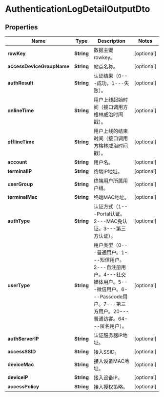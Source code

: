 
# AuthenticationLogDetailOutputDto

## Properties
Name | Type | Description | Notes
------------ | ------------- | ------------- | -------------
**rowKey** | **String** | 数据主键rowkey。 |  [optional]
**accessDeviceGroupName** | **String** | 站点名称。 |  [optional]
**authResult** | **String** | 认证结果（0---成功，1---失败）。 |  [optional]
**onlineTime** | **String** | 用户上线起始时间（接口调用方格林威治时间戳）。 |  [optional]
**offlineTime** | **String** | 用户上线的结束时间（接口调用方格林威治时间戳）。 |  [optional]
**account** | **String** | 用户名。 |  [optional]
**terminalIP** | **String** | 终端IP地址。 |  [optional]
**userGroup** | **String** | 终端用户所属用户组。 |  [optional]
**terminalMac** | **String** | 终端MAC地址。 |  [optional]
**authType** | **String** | 认证方式（1---Portal认证。2---MAC免认证。3---第三方认证）。 |  [optional]
**userType** | **String** | 用户类型（0---普通用户。1---短信用户。2---自注册用户。4---社交媒体用户。5---微信用户。6---Passcode用户。7---第三方用户。20---普通访客。64---匿名用户）。 |  [optional]
**authServerIP** | **String** | 认证服务器IP地址。 |  [optional]
**accessSSID** | **String** | 接入SSID。 |  [optional]
**deviceMac** | **String** | 接入设备MAC地址。 |  [optional]
**deviceIP** | **String** | 接入设备IP。 |  [optional]
**accessPolicy** | **String** | 接入授权策略。 |  [optional]



